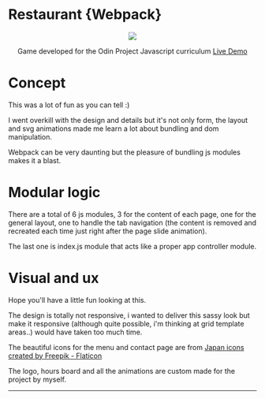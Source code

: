 # Restaurant {Webpack} #

<div align="center">
<a href="https://blu3tan.github.io/restaurant-page/">
<img src="src/assets/kato-sushi.gif">
</a>

Game developed for the Odin Project Javascript curriculum
[Live Demo](https://blu3tan.github.io/restaurant-page/)

</div>

# Concept #

This was a lot of fun as you can tell :)

I went overkill with the design and details but it's not only form, the layout and svg 
animations made me learn a lot about bundling and dom manipulation.

Webpack can be very daunting but the pleasure of bundling js modules makes it a blast.


# Modular logic #

There are a total of 6 js modules, 3 for the content of each page, one for the general
layout, one to handle the tab navigation (the content is removed and recreated each time 
just right after the page slide animation).

The last one is index.js module that acts like a proper app controller module.


# Visual and ux #

Hope you'll have a little fun looking at this.

The design is totally not responsive, i wanted to deliver this sassy look but make it responsive 
(although quite possible, i'm thinking at grid template areas..) would have taken too much time.

The beautiful icons for the menu and contact page are from <a href="https://www.flaticon.com/free-icons/onigiri" title="onigiri icons">Japan icons created by Freepik - Flaticon</a>

The logo, hours board and all the animations are custom made for the project by myself.


-----------------------------------------------------------------------------

